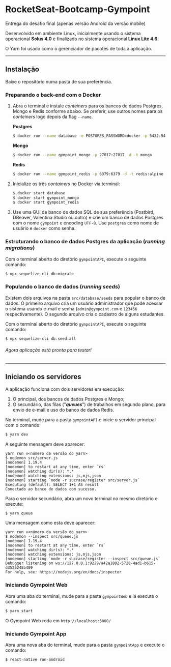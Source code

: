 # RocketSeat-Bootcamp-Gympoint
Entrega do desafio final (apenas versão Android da versão mobile)

Desenvolvido em ambiente Linux, inicialmente usando o sistema operacional <b>Solus 4.0</b> e finalizado no sistema operacional <b>Linux Lite 4.6</b>.

O Yarn foi usado como o gerenciador de pacotes de toda a aplicação.

------------

## Instalação
Baixe o repositório numa pasta de sua preferência.

### Preparando o back-end com o Docker
1. Abra o terminal e instale *conteiners* para os bancos de dados Postgres, Mongo e Redis conforme abaixo. Se preferir, use outros nomes para os *conteiners* logo depois da flag  `--name`.

	**Postgres**
	```bash
	$ docker run --name database -e POSTGRES_PASSWORD=docker -p 5432:5432 -d postgres:11
	```
	**Mongo**
	```bash
	$ docker run --name gympoint_mongo -p 27017:27017 -d -t mongo
	```
	**Redis**
	```bash
	$ docker run --name gympoint_redis -p 6379:6379 -d -t redis:alpine
	```

1. Inicialize os três *containers* no Docker via terminal:
	```bash
	$ docker start database
	$ docker start gympoint_mongo 
	$ docker start gympoint_redis
	```

1. Use uma GUI de banco de dados SQL de sua preferência (Postbird, DBeaver, Valentina Studio ou outro) e crie um banco de dados Postgres com o nome `gympoint` e encoding `UTF-8`. Use `postgres` como nome de usuário e `docker` como senha.

### Estruturando o banco de dados Postgres da aplicação (*running migrations*)
Com o terminal aberto do diretório `gympointAPI`, execute o seguinte comando:
```javascript
$ npx sequelize-cli db:migrate 
```

### Populando o banco de dados (*running seeds*)
Existem dois arquivos na pasta `src/database/seeds` para popular o banco de dados. O primeiro arquivo cria um usuário administrador que pode acessar o sistema usando e-mail e senha (`admin@gympoint.com` e `123456` respectivamente). O segundo arquivo cria o cadastro de alguns estudantes.

Com o terminal aberto do diretório `gympointAPI`, execute o seguinte comando:
```javascript
$ npx sequelize-cli db:seed:all
```

###### Agora aplicação está pronta para testar! 

------------


## Iniciando os servidores
A aplicação funciona com dois servidores em execução:
1. O principal, dos bancos de dados Postgres e Mongo;
1. O secundário, das filas ("***queues***") de trabalhos em segundo plano, para envio de e-mail e uso do banco de dados Redis.

No terminal, mude para a pasta `gympointAPI` e inicie o servidor principal com o comando:
```bash
$ yarn dev
```
A seguinte mensagem deve aparecer:
```
yarn run v<número da versão do yarn>
$ nodemon src/server.js
[nodemon] 1.19.4
[nodemon] to restart at any time, enter `rs`
[nodemon] watching dir(s): *.*
[nodemon] watching extensions: js,mjs,json
[nodemon] starting `node -r sucrase/register src/server.js`
Executing (default): SELECT 1+1 AS result
Conectado ao banco de dados com sucesso.
```
Para o servidor secundário, abra um novo terminal no mesmo diretório e execute:
```bash
$ yarn queue
```
Uma mensagem como esta deve aparecer:
```
yarn run v<número da versão do yarn>
$ nodemon --inspect src/queue.js
[nodemon] 1.19.4
[nodemon] to restart at any time, enter `rs`
[nodemon] watching dir(s): *.*
[nodemon] watching extensions: js,mjs,json
[nodemon] starting `node -r sucrase/register --inspect src/queue.js`
Debugger listening on ws://127.0.0.1:9229/a42a1802-5728-4ad1-b615-d3525245b409
For help, see: https://nodejs.org/en/docs/inspector
```

### Iniciando Gympoint Web
Abra uma aba do terminal, mude para a pasta `gympointWeb` e lá execute o comando:
```javascript
$ yarn start
```
O Gympoint Web roda em `http://localhost:3000/`

### Iniciando Gympoint App
Abra uma nova aba do terminal, mude para a pasta `gympointApp` e execute o comando:
```javascript
$ react-native run-android
```

